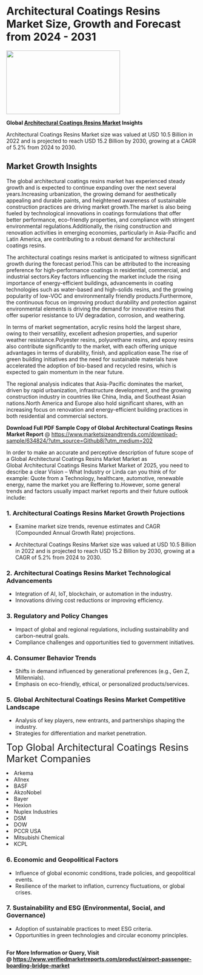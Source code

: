 <H1>Architectural Coatings Resins Market Size, Growth and Forecast from 2024 - 2031</H1><img class="aligncenter size-medium wp-image-584254" src="https://thirdeyenews.in/wp-content/uploads/2024/09/Global-Market-Research-300x168.jpeg" alt="" width="300" height="168" /><p><strong>Global&nbsp;<a href="https://www.marketsizeandtrends.com/download-sample/634824/?utm_source=Github8j?utm_medium=202">Architectural Coatings Resins Market</a> Insights</strong></p><p>Architectural Coatings Resins Market size was valued at USD 10.5 Billion in 2022 and is projected to reach USD 15.2 Billion by 2030, growing at a CAGR of 5.2% from 2024 to 2030.</p><p><h2>Market Growth Insights</h2> <p>The global architectural coatings resins market has experienced steady growth and is expected to continue expanding over the next several years.Increasing urbanization, the growing demand for aesthetically appealing and durable paints, and heightened awareness of sustainable construction practices are driving market growth.The market is also being fueled by technological innovations in coatings formulations that offer better performance, eco-friendly properties, and compliance with stringent environmental regulations.Additionally, the rising construction and renovation activities in emerging economies, particularly in Asia-Pacific and Latin America, are contributing to a robust demand for architectural coatings resins.</p> <p>The architectural coatings resins market is anticipated to witness significant growth during the forecast period.This can be attributed to the increasing preference for high-performance coatings in residential, commercial, and industrial sectors.Key factors influencing the market include the rising importance of energy-efficient buildings, advancements in coating technologies such as water-based and high-solids resins, and the growing popularity of low-VOC and environmentally friendly products.Furthermore, the continuous focus on improving product durability and protection against environmental elements is driving the demand for innovative resins that offer superior resistance to UV degradation, corrosion, and weathering.</p> <p>In terms of market segmentation, acrylic resins hold the largest share, owing to their versatility, excellent adhesion properties, and superior weather resistance.Polyester resins, polyurethane resins, and epoxy resins also contribute significantly to the market, with each offering unique advantages in terms of durability, finish, and application ease.The rise of green building initiatives and the need for sustainable materials have accelerated the adoption of bio-based and recycled resins, which is expected to gain momentum in the near future.</p> <p>The regional analysis indicates that Asia-Pacific dominates the market, driven by rapid urbanization, infrastructure development, and the growing construction industry in countries like China, India, and Southeast Asian nations.North America and Europe also hold significant shares, with an increasing focus on renovation and energy-efficient building practices in both residential and commercial sectors.</p> <p><span class=""><strong>Download Full PDF Sample Copy of Global Architectural Coatings Resins Market Report</strong> @ <a href="https://www.marketsizeandtrends.com/download-sample/634824/?utm_source=Github8j?utm_medium=202" target="_blank">https://www.marketsizeandtrends.com/download-sample/634824/?utm_source=Github8j?utm_medium=202</a></span></p><p>In order to make an accurate and perceptive description of future scope of a Global&nbsp;Architectural Coatings Resins Market Market as Global&nbsp;Architectural Coatings Resins Market Market of 2025, you need to describe a clear Vision &ndash; What Industry or Linda can you think of for example: Quote from a Technology, healthcare, automotive, renewable energy, name the market you are Reffering to.However, some general trends and factors usually impact market reports and their future outlook include:</p><h3>1.&nbsp;<strong>Architectural Coatings Resins Market Growth Projections</strong></h3><ul><li>Examine market size trends, revenue estimates and CAGR (Compounded Annual Growth Rate) projections.</li><li><p>Architectural Coatings Resins Market size was valued at USD 10.5 Billion in 2022 and is projected to reach USD 15.2 Billion by 2030, growing at a CAGR of 5.2% from 2024 to 2030.</p></li></ul><h3>2.&nbsp;<strong>Architectural Coatings Resins Market Technological Advancements</strong></h3><ul><li>Integration of AI, IoT, blockchain, or automation in the industry.</li><li>Innovations driving cost reductions or improving efficiency.</li></ul><h3>3.&nbsp;<strong>Regulatory and Policy Changes</strong></h3><ul><li>Impact of global and regional regulations, including sustainability and carbon-neutral goals.</li><li>Compliance challenges and opportunities tied to government initiatives.</li></ul><h3>4.&nbsp;<strong>Consumer Behavior Trends</strong></h3><ul><li>Shifts in demand influenced by generational preferences (e.g., Gen Z, Millennials).</li><li>Emphasis on eco-friendly, ethical, or personalized products/services.</li></ul><h3>5.&nbsp;<strong>Global Architectural Coatings Resins Market Competitive Landscape</strong></h3><ul><li>Analysis of key players, new entrants, and partnerships shaping the industry.</li><li>Strategies for differentiation and market penetration.</li></ul><p data-pm-slice="1 1 []"><span style="color: inherit; font-family: inherit; font-size: 25px;">Top Global Architectural Coatings Resins Market Companies</span></p><div class="" data-test-id=""><p><li>Arkema</li><li> Allnex</li><li> BASF</li><li> AkzoNobel</li><li> Bayer</li><li> Hexion</li><li> Nuplex Industries</li><li> DSM</li><li> DOW</li><li> PCCR USA</li><li> Mitsubishi Chemical</li><li> KCPL</li></p></div><h3>6.&nbsp;<strong>Economic and Geopolitical Factors</strong></h3><ul><li>Influence of global economic conditions, trade policies, and geopolitical events.</li><li>Resilience of the market to inflation, currency fluctuations, or global crises.</li></ul><h3>7.&nbsp;<strong>Sustainability and ESG (Environmental, Social, and Governance)</strong></h3><ul><li>Adoption of sustainable practices to meet ESG criteria.</li><li>Opportunities in green technologies and circular economy principles.</li></ul><h2><strong style="font-size: 14px;">For More Information or Query, Visit @&nbsp;</strong><a style="background-color: #ffffff; font-size: 14px;" href="https://www.marketsizeandtrends.com/report/architectural-coatings-resins-market/" target="_blank">https://www.verifiedmarketreports.com/product/airport-passenger-boarding-bridge-market</a></h2>